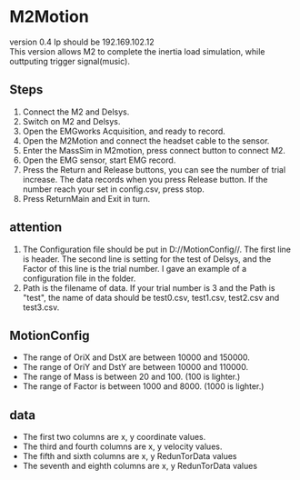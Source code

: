# M2Motion
version 0.4
Ip should be 192.169.102.12    
This version allows M2 to complete the inertia load simulation, while outtputing trigger signal(music).

## Steps
1. Connect the M2 and Delsys.
2. Switch on M2 and Delsys.
3. Open the EMGworks Acquisition, and ready to record.
4. Open the M2Motion and connect the headset cable to the sensor.
5. Enter the MassSim in M2motion, press connect button to connect M2.
6. Open the EMG sensor, start EMG record.
7. Press the Return and Release buttons, you can see the number of trial increase. The data records when you press Release button. If the number reach your set in config.csv, press stop.
8. Press ReturnMain and Exit in turn.  

## attention
1. The Configuration file should be put in D://MotionConfig//. The first line is header. The second line is setting for the test of Delsys, and the Factor of this line is the trial number. I gave an example of a configuration file in the folder.  
2. Path is the filename of data. If your trial number is 3 and the Path is "test", the name of data should be test0.csv, test1.csv, test2.csv and test3.csv.

## MotionConfig
* The range of OriX and DstX are between 10000 and 150000.
* The range of OriY and DstY are between 10000 and 110000.
* The range of Mass is between 20 and 100. (100 is lighter.)
* The range of Factor is between 1000 and 8000. (1000 is lighter.)

## data
* The first two columns are x, y coordinate values.
* The third and fourth columns are x, y velocity values.
* The fifth and sixth columns are x, y RedunTorData values
* The seventh and eighth columns are x, y RedunTorData values
